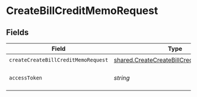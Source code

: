 # CreateBillCreditMemoRequest


## Fields

| Field                                                                                                | Type                                                                                                 | Required                                                                                             | Description                                                                                          |
| ---------------------------------------------------------------------------------------------------- | ---------------------------------------------------------------------------------------------------- | ---------------------------------------------------------------------------------------------------- | ---------------------------------------------------------------------------------------------------- |
| `createCreateBillCreditMemoRequest`                                                                  | [shared.CreateCreateBillCreditMemoRequest](../../models/shared/createcreatebillcreditmemorequest.md) | :heavy_check_mark:                                                                                   | N/A                                                                                                  |
| `accessToken`                                                                                        | *string*                                                                                             | :heavy_check_mark:                                                                                   | The access token of the connection.                                                                  |